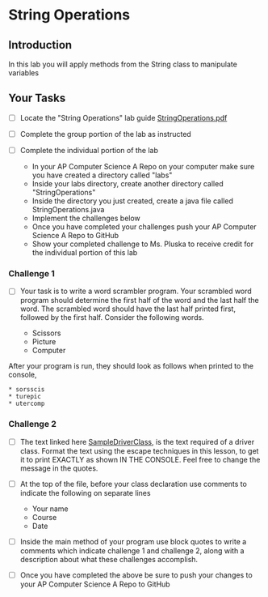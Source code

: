 # String Operations

## Introduction
In this lab you will apply methods from the String class to manipulate variables

## Your Tasks

- [ ] Locate the "String Operations" lab guide [StringOperations.pdf](StringOperations.pdf)

- [ ] Complete the group portion of the lab as instructed

- [ ] Complete the individual portion of the lab

	* In your AP Computer Science A Repo on your computer make sure you have created a directory called "labs"
	* Inside your labs directory, create another directory called "StringOperations"
	* Inside the directory you just created, create a java file called StringOperations.java
	* Implement the challenges below
	* Once you have completed your challenges push your AP Computer Science A Repo to GitHub
	* Show your completed challenge to Ms. Pluska to receive credit for the individual portion of this lab

### Challenge 1

- [ ] Your task is to write a word scrambler program.  Your scrambled word program should determine the first half of the word and the last half the word.  The scrambled word should have the last half printed first, followed by the first half.  Consider the following words.   

	* Scissors
	* Picture
	* Computer

After your program is run, they should look as follows when printed to the console, 

	* sorsscis
	* turepic
	* utercomp

### Challenge 2

- [ ] The text linked here [SampleDriverClass](SampleDriverClass.java), is the text required of a driver class.  Format the text using the escape techniques in this lesson, to get it to print EXACTLY as shown IN THE CONSOLE.  Feel free to change the message in the quotes.

- [ ] At the top of the file, before your class declaration use comments to indicate the following 
on separate lines

	* Your name
	* Course
	* Date

- [ ] Inside the main method of your program use block quotes to write a comments which indicate challenge 1 and challenge 2, along with a description about what these challenges accomplish. 

- [ ] Once you have completed the above be sure to push your changes to your AP Computer Science A Repo to GitHub











